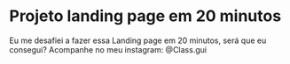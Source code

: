 # Projeto landing page em 20 minutos

Eu me desafiei a fazer essa Landing page em 20 minutos, será que eu consegui?
Acompanhe no meu instagram: @Class.gui
